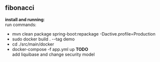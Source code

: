## fibonacci

**install and running**: \
run commands: 
- mvn clean package spring-boot:repackage -Dactive.profile=Production
- sudo docker build . --tag demo
- cd ./src/main/docker
- docker-compose -f app.yml up
**TODO** \
add liquibase and change security model
 
